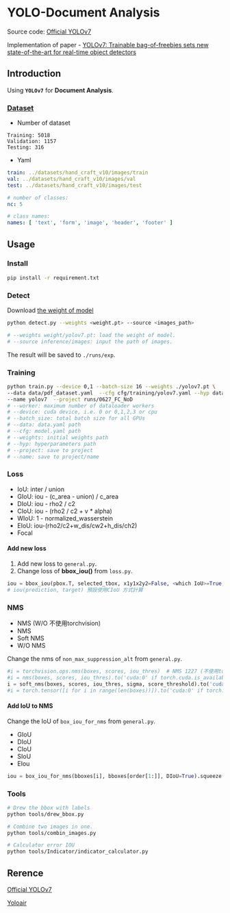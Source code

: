 # **YOLO-Document Analysis**

Source code: [Official YOLOv7](https://github.com/WongKinYiu/yolov7)

Implementation of paper - [YOLOv7: Trainable bag-of-freebies sets new state-of-the-art for real-time object detectors](https://arxiv.org/abs/2207.02696)

## **Introduction**

Using **``YOLOv7``** for **Document Analysis**.

### [Dataset](https://mailntustedutw-my.sharepoint.com/:u:/g/personal/m11107309_ms_ntust_edu_tw/EbEwBG7yy-pNgnj_ILKRItUBPFeCr4B35VlnMoEpPEVE5w?e=PwPRi7)

* Number of dataset

```text
Training: 5018
Validation: 1157
Testing: 316
```

* Yaml

```yaml
train: ../datasets/hand_craft_v10/images/train
val: ../datasets/hand_craft_v10/images/val
test: ../datasets/hand_craft_v10/images/test

# number of classes: 
nc: 5

# class names: 
names: [ 'text', 'form', 'image', 'header', 'footer' ]
```

## **Usage**

### Install

```bash
pip install -r requirement.txt
```

### Detect

Download [the weight of model](https://mailntustedutw-my.sharepoint.com/:f:/g/personal/m11107309_ms_ntust_edu_tw/Ep0SVoz2m2dJjCPQkv7SoJQB6lI7ppW-wu2xc5QJmcbimQ?e=aNOFOr)

```bash
python detect.py --weights <weight.pt> --source <images_path>

# --weights weight/yolov7.pt: load the weight of model.
# --source inference/images: input the path of images.
```

The result will be saved to `./runs/exp`.

### Training

```bash
python train.py --device 0,1 --batch-size 16 --weights ./yolov7.pt \
--data data/pdf_dataset.yaml  --cfg cfg/training/yolov7.yaml --hyp data/hyp.scratch.p5.Nodegrees.yaml \
--name yolov7  --project runs/0627_FC_NoD
# --worker: maximum number of dataloader workers
# --device: cuda device, i.e. 0 or 0,1,2,3 or cpu
# --batch_size: total batch size for all GPUs
# --data: data.yaml path
# --cfg: model.yaml path
# --weights: initial weights path
# --hyp: hyperparameters path
# --project: save to project
# --name: save to project/name
```

### Loss

* IoU: inter / union
* GIoU: iou - (c_area - union) / c_area
* DIoU: iou - rho2 / c2
* CIoU: iou - (rho2 / c2 + v * alpha)
* WIoU: 1 - normalized_wasserstein
* EIoU: iou-(rho2/c2+w_dis/cw2+h_dis/ch2)
* Focal

#### Add new loss

1. Add new loss to ``general.py``.
2. Change loss of **bbox_iou()** from ``loss.py``.

```python
iou = bbox_iou(pbox.T, selected_tbox, x1y1x2y2=False, <which IoU>=True, Focal=False)  
# iou(prediction, target) 預設使用CIoU 方式計算
```

### NMS

* NMS (W/O 不使用torchvision)
* NMS
* Soft NMS
* W/O NMS

Change the nms of ``non_max_suppression_alt``  from ``general.py``.

```python
#i = torchvision.ops.nms(boxes, scores, iou_thres)  # NMS 1227 (不使用torchvision)
#i = nms(boxes, scores, iou_thres).to('cuda:0' if torch.cuda.is_available() else 'cpu') # 1227 自訂義nms 排列依面積決定
i = soft_nms(boxes, scores, iou_thres, sigma, score_threshold).to('cuda:0' if torch.cuda.is_available() else 'cpu')
#i = torch.tensor([i for i in range(len(boxes))]).to('cuda:0' if torch.cuda.is_available() else 'cpu') # 無nms 1227 dev
```

#### Add IoU to NMS

Change the IoU of ``box_iou_for_nms`` from ``general.py``.

* GIoU
* DIoU
* CIoU
* SIoU
* EIou

```python
iou = box_iou_for_nms(bboxes[i], bboxes[order[1:]], DIoU=True).squeeze()
```

### Tools

```bash
# Drew the bbox with labels
python tools/drew_bbox.py

# Combine two images in one.
python tools/combin_images.py

# Calculator error IOU
python tools/Indicator/indicator_calculator.py
```

## **Rerence**

[Official YOLOv7](https://github.com/WongKinYiu/yolov7)

[Yoloair](https://github.com/iscyy/yoloair)
